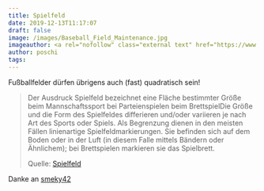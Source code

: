 ```yaml
---
title: Spielfeld
date: 2019-12-13T11:17:07
draft: false
image: /images/Baseball_Field_Maintenance.jpg
imageauthor: <a rel="nofollow" class="external text" href="https://www.flickr.com/people/35284396@N00">D.L.</a>
author: poschi
tags: 
---
```


Fußballfelder dürfen übrigens auch (fast) quadratisch sein!

> Der Ausdruck Spielfeld bezeichnet eine Fläche bestimmter Größe  beim
> Mannschaftssport bei Parteienspielen beim BrettspielDie Größe und die Form des
> Spielfeldes differieren und/oder variieren je nach Art des Sports oder Spiels.
> Als Begrenzung dienen in den meisten Fällen linienartige
> Spielfeldmarkierungen. Sie befinden sich auf dem Boden oder in der Luft (in
> diesem Falle mittels Bändern oder Ähnlichem); bei Brettspielen markieren sie
> das Spielbrett.
>
> Quelle: [Spielfeld](https://de.wikipedia.org/wiki/Spielfeld)

Danke an [smeky42](https://twitter.com/smeky42)
